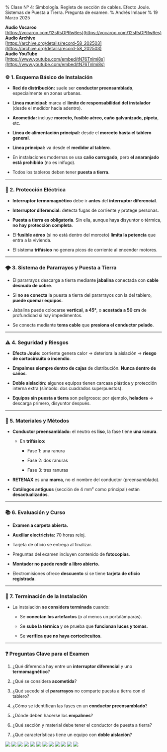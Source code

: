 % Clase Nº 4: Simbología. Regleta de sección de cables. Efecto Joule. Sistemas de Puesta a Tierra. Pregunta de examen.
% Andrés Imlauer
% 19 Marzo 2025

**Audio Vocaroo**     
[https://vocaroo.com/12sRsOPRw6es](https://vocaroo.com/12sRsOPRw6es)   
**Audio Archive**     
[https://archive.org/details/record-58_202503](https://archive.org/details/record-58_202503)   
**Audio YouTube**     
[https://www.youtube.com/embed/tN76Tnlmi8s](https://www.youtube.com/embed/tN76Tnlmi8s)   
   

### **⚙️ 1\. Esquema Básico de Instalación**

* **Red de distribución:** suele ser **conductor preensamblado**, especialmente en zonas urbanas.

* **Línea municipal:** marca el **límite de responsabilidad del instalador** (desde el medidor hacia adentro).

* **Acometida:** incluye **morceto, fusible aéreo, caño galvanizado, pipeta**, etc.

* **Línea de alimentación principal:** desde el **morceto hasta el tablero general**.

* **Línea principal:** va desde el **medidor al tablero**.

* En instalaciones modernas se usa **caño corrugado**, pero **el anaranjado está prohibido** (no es inífugo).

* Todos los tableros deben tener **puesta a tierra**.

---

### **🔌 2\. Protección Eléctrica**

* **Interruptor termomagnético** debe ir **antes** del **interruptor diferencial**.

* **Interruptor diferencial:** detecta fugas de corriente y protege personas.

* **Puesta a tierra es obligatoria**. Sin ella, aunque haya disyuntor o térmica, **no hay protección completa**.

* El **fusible aéreo** (si no está dentro del morceto) **limita la potencia** que entra a la vivienda.

* El sistema **trifásico** no genera picos de corriente al encender motores.

---

### **🌩️ 3\. Sistema de Pararrayos y Puesta a Tierra**

* El pararrayos descarga a tierra mediante **jabalina** conectada con **cable desnudo de cobre**.

* Si **no se conecta** la puesta a tierra del pararrayos con la del tablero, **puede quemar equipos**.

* Jabalina puede colocarse **vertical**, **a 45°**, o **acostada a 50 cm** de profundidad si hay impedimentos.

* Se conecta mediante **toma cable** que **presiona el conductor pelado**.

---

### **⚠️ 4\. Seguridad y Riesgos**

* **Efecto Joule:** corriente genera calor → deteriora la aislación → **riesgo de cortocircuito o incendio**.

* **Empalmes siempre dentro de cajas** de distribución. **Nunca dentro de caños**.

* **Doble aislación:** algunos equipos tienen carcasa plástica y protección interna extra (símbolo: dos cuadrados superpuestos).

* **Equipos sin puesta a tierra** son peligrosos: por ejemplo, **heladera** → descarga primero, disyuntor después.

---

### **🧰 5\. Materiales y Métodos**

* **Conductor preensamblado:** el neutro es **liso**, la fase tiene **una ranura**.

  * En **trifásico:**

    * Fase 1: una ranura

    * Fase 2: dos ranuras

    * Fase 3: tres ranuras

* **RETENAX** es una **marca**, no el nombre del conductor (preensamblado).

* **Catálogos antiguos** (sección de 4 mm² como principal) están **desactualizados**.

---

### **📚 6\. Evaluación y Curso**

* **Examen a carpeta abierta.**

* **Auxiliar electricista:** 70 horas reloj.

* Tarjeta de oficio se entrega al finalizar.

* Preguntas del examen incluyen contenido de **fotocopias**.

* **Montador no puede rendir a libro abierto.**

* Electromisiones ofrece **descuento** si se tiene **tarjeta de oficio registrada**.

---

### **🏁 7\. Terminación de la Instalación**

* La instalación **se considera terminada** cuando:

  * Se **conectan los artefactos** (o al menos un portalámparas).

  * Se **sube la térmica** y se prueba que **funcionan luces y tomas**.

  * Se **verifica que no haya cortocircuitos**.

---

### **❓ Preguntas Clave para el Examen**

1. ¿Qué diferencia hay entre un **interruptor diferencial** y uno **termomagnético**?

2. ¿Qué se considera **acometida**?

3. ¿Qué sucede si el **pararrayos** no comparte puesta a tierra con el tablero?

4. ¿Cómo se identifican las fases en un **conductor preensamblado**?

5. ¿Dónde deben hacerse los **empalmes**?

6. ¿Qué sección y material debe tener el conductor de puesta a tierra?

7. ¿Qué características tiene un equipo con **doble aislación**?



![](https://blogger.googleusercontent.com/img/b/R29vZ2xl/AVvXsEicKAnsKRfZJwu_RnE1E4TAkzJo7ZHfKKvP9CSmnkUBVkB2PQcEoEbwMlAG6JsAJhizvyz37__fJ7o5u2raNuMNuzVH48db9VPTINArGgonRgGkaI-gSheWl96Gpz4mSiQFQOPzIyilajzPVdPCCsXL0RST35iWVUKFO__q755ZNRHc1sDVAROHpLc_6GU/s4160/IMG_20250317_190755536.jpg)
![](https://blogger.googleusercontent.com/img/b/R29vZ2xl/AVvXsEj0neuMZu2H31pJhimu52GT_MANcFPO8Zx-xl_4B-WxqUH7iHSOKoGXyTR7LET5g7Ijhgu1xr5CKUuvUXPTYw2dSOeLMo84JY_e8Gpy0gJ4PCiys5xFSZgtVaBEHPmKSHOBx6EbFUy18zjRnKV5Z8y7it1cIj5uDM5Iirm7sTfCQrjmLKjVsncsHlMpZ8g/s4160/IMG_20250317_190757223.jpg)
![](https://blogger.googleusercontent.com/img/b/R29vZ2xl/AVvXsEhZSn7LGxcbox9bpBuU7RwErWwIVeRKvqpizBKJrkZzR5cAeCUY6Lt2VR_OipQIUDhbKNscZkvyjaLowvXRn9DU4kA_qAOyq4pHPYLNEXZbNSUH_kH_y7y2K7esq_GTF6UNDWuVLCDwSuG4tVzAQc10AAKbm2L6vIiFqdv3nfmsmaQ1PLLdDzSTJmuS5F0/s4160/IMG_20250317_190803421.jpg)
![](https://blogger.googleusercontent.com/img/b/R29vZ2xl/AVvXsEjywe2CLQQnu2yVOehwhXTQunGkdoC8DT1rc3J_or2LuysT8perY3G0M4zBf-8Jwchl9osNG-r5zk6WL4Wzt9A7axGG129Nk2Md3-gyM0mo3PXzDbrhyJ-BHXWXlC7f9gfPvCB6bCde3_Yr90UOprB-X1hRGSRHH84XGxwn7TxOvHJUbPurAKujI3YllSM/s4160/IMG_20250317_190804334.jpg)
![](https://blogger.googleusercontent.com/img/b/R29vZ2xl/AVvXsEjK7_XSaF5IlnnfyeI2ObzbRg36YJfPvMSBEvPk5MU7S1rgwAvGTZpKAH7rp23kU4513MNeyAlSWPXdQ0-vQpRiGzVxvHJBn-yIq9VqNIzHur3yLLxYWi9ydbLE_HHhee0FHIQiVhziNyqYUhccYSOF6WGFDuI6BMsgzLgl_8VNeCgE5m39Nz_Nj-pkJjY/s4160/IMG_20250317_204550998.jpg)
![](https://blogger.googleusercontent.com/img/b/R29vZ2xl/AVvXsEgEKGQ4zDd2iQ6pYJGwVDoyBQ-iQeDy_xoLotxvVgsMsoACJTFSIgxWOoUVgmbdrLX0-j3ryzhm5c0OzDL2NfxKhjNyN5Fv5fQ9Ci7p_DetyQj5GO3WBEm2UBIXEcH0UU2-4Kc_amYtseIIw2yIVxFu_I11h-GN_nCBLwU0cpMBEkdgYZ6cnauy3czKDFg/s4160/IMG_20250317_205141077.jpg)
![](https://blogger.googleusercontent.com/img/b/R29vZ2xl/AVvXsEgnA-mhiUumhfOyTC7eL4Zv9exYjqPjd_ROiTvhkKAYIuchWWWSjS4PSSEK7Rt7L5lLuCO4ShKurTKe_BLAePIUy4d_D7VO4_KWrVQnxEup79Ax18XetT5YKrgb9NHRtVyw5DyedZCel6A_jLgPmMByUWMzxmKHZK6cp2z1noV9hh066pS8EkFjv7ik1G4/s4160/IMG_20250317_205145371.jpg)
![](https://blogger.googleusercontent.com/img/b/R29vZ2xl/AVvXsEiIuug88OUlrhM9QOL3jnyvHieEmr3UTAAe3ORbW1bFEWbXA6GoPv3D31p2YMIxGEsvuZumMopUSamEG-wbvbMxlBl4PBwEv_HN4wNI78kPqLYgLXJksG0oSCDrD7V-K6ht2cRqbezVRroUNZ9WBtMjRh_fvFu2ElQOzcYNrvQznZoUCiSQCBrCHFvVzrg/s4160/IMG_20250317_205146813.jpg)
![](https://blogger.googleusercontent.com/img/b/R29vZ2xl/AVvXsEhPp7-8OiLh_ZxMv-dubixZoanq48_rWs9dKyJw7HzM-Vhh2X-B_ccL5fUdXIwE2Ec9EjfLj7mDI7JbO60_Q-z-aiP_Wj0NBtkgG56-iefrqY2BGSWUO_Z9cFyEBb7sYgwV1dlmdpGbsgcnkK2fTtdnWdY_d48pZYEM17ggjI2wop8-5HCXQCCb-nPKjrE/s4160/IMG_20250317_205150268.jpg)
![](https://blogger.googleusercontent.com/img/b/R29vZ2xl/AVvXsEhlVuEywmyIeaZBl3HyhXD1JgwpRaXEWHZK822LmFlSje0gcQqdShyPd7FoNgJnsnXaKUgBvnQCabXxa8oaK8NgTlSDLAsLn2lucrbljWLAd7Eouns3DMV-IoQzQMp7thUljHOib8O0QQVlHgKsHDJNiFU9sEEEtmyyrfN_A2JUFgVhf4lk0Yt6G08XzWk/s4160/IMG_20250317_205153982.jpg)
![](https://blogger.googleusercontent.com/img/b/R29vZ2xl/AVvXsEiGv9jsZI3tdZU8LCcGgt-jJH_xxuARaoUwVMfdabZu64c2qA9qMw_laN8oSD0fZw6zBZ_siLLTQN29cP869c1tFLgr62dvMAl8ATOJN4U_3ozhi4d3ufqrDPUhGwebBkMmWKsZ9HCFPiYF7WiXWbL2frUZBD4fQcnmV0nyvWOo_5Ted75_kPPA6qVeaak/s4160/IMG_20250317_205201313_HDR.jpg)
![](https://blogger.googleusercontent.com/img/b/R29vZ2xl/AVvXsEjcoNp2HEz4rj6iA5MIwOdBGA6Tsb_fk7q7Tun4WO9srEX36kJS1g72cgz6bJSevCTMjB4hjzat4qwwtKwE9R0GQauPOvMD0nzXKjBkqs9DMia1qGcCCYC7bfZ4G-e10e0DJqGOTCmIjC6fdouPOoTiOPHKfXR8s91EInkacncdUKWQxwALocB36zxpaJo/s4160/IMG_20250317_205205475.jpg)

